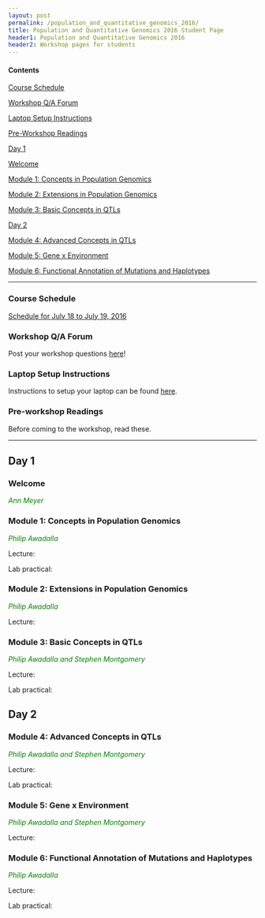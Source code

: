 ```yaml
---
layout: post
permalink: /population_and_quantitative_genomics_2016/
title: Population and Quantitative Genomics 2016 Student Page
header1: Population and Quantitative Genomics 2016
header2: Workshop pages for students
---
```


#### Contents
[Course Schedule](#course_schedule)

[Workshop Q/A Forum](#q_a_forum)

[Laptop Setup Instructions](#laptop_setup)

[Pre-Workshop Readings](#pre_readings)

[Day 1](#day_1)


   [Welcome](#welcome)
  
   [Module 1: Concepts in Population Genomics](#module_1)
  
   [Module 2: Extensions in Population Genomics](#module_2)
  
   [Module 3: Basic Concepts in QTLs](#module_3)
  
  
[Day 2](#day_2)


   [Module 4: Advanced Concepts in QTLs](#module_4)
  
   [Module 5: Gene x Environment](#module_5)
  
   [Module 6: Functional Annotation of Mutations and Haplotypes](#module_6)
  

***

###  Course Schedule  <a id="course_schedule"></a>

  <a href="http://bioinformatics-ca.github.io/2016_workshops/population/Population_2016_Schedule_v1.pdf">Schedule for July 18 to July 19, 2016</a>


###  Workshop Q/A Forum <a id="q_a_forum"></a>

  Post your workshop questions <a href="http://todaysmeet.com/Population2016">here</a>!


###  Laptop Setup Instructions <a id="laptop_setup"></a>

  Instructions to setup your laptop can be found <a href="http://bioinformatics-ca.github.io/2016_workshops/population/laptop_setup_instructions.pdf">here</a>.


###  Pre-workshop Readings <a id="pre_readings"></a>

  Before coming to the workshop, read these.


***

##  Day 1 <a id="day_1"></a>

###  Welcome <a id="welcome"></a>

  *<font color="green">Ann Meyer</font>* 
<br>

###  Module 1: Concepts in Population Genomics <a id="module_1"></a>

  <font color="green"> _Philip Awadalla_ </font>
  
  Lecture:
  
  Lab practical:


###  Module 2: Extensions in Population Genomics <a id="module_2"></a>

  <font color="green"> _Philip Awadalla_ </font>
  
  Lecture:


###  Module 3: Basic Concepts in QTLs <a id="module_3"></a>

  <font color="green"> _Philip Awadalla and Stephen Montgomery_ </font>
  
  Lecture:
  
  Lab practical:


##  Day 2 <a id="day_2"></a>

###  Module 4: Advanced Concepts in QTLs <a id="module_4"></a>

  <font color="green"> _Philip Awadalla and Stephen Montgomery_ </font>
  
  Lecture:
  
  Lab practical:


###  Module 5: Gene x Environment <a id="module_5"></a>

  <font color="green"> _Philip Awadalla and Stephen Montgomery_ </font>
  
  Lecture:


###  Module 6: Functional Annotation of Mutations and Haplotypes <a id="module_6"></a>

  <font color="green"> _Philip Awadalla_ </font>
  
  Lecture:
  
  Lab practical:
